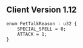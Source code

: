 ## Client Version 1.12

```rust,ignore
enum PetTalkReason : u32 {
    SPECIAL_SPELL = 0;    
    ATTACK = 1;    
}

```
